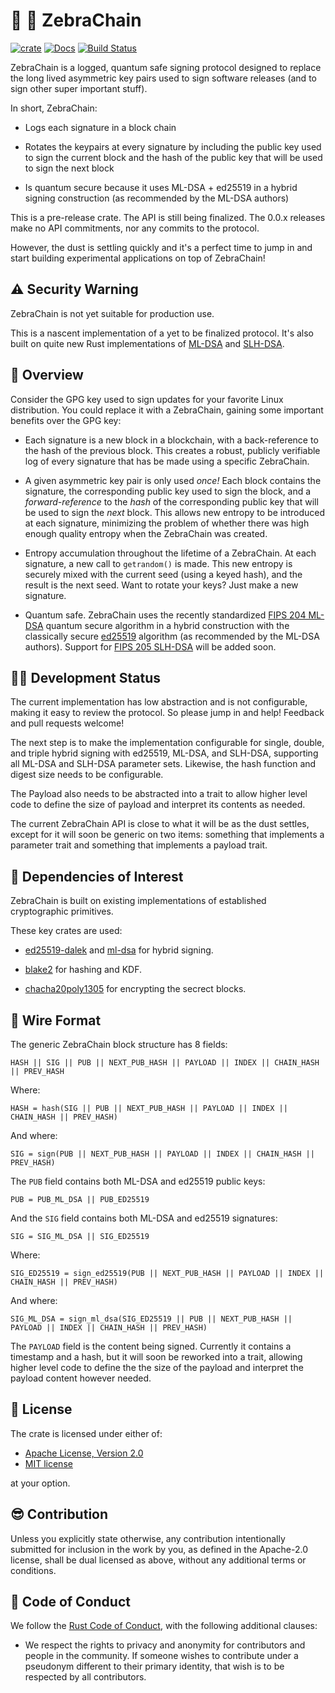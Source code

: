 # 🦓 🔗 ZebraChain

[![crate][crate-image]][crate-link]
[![Docs][docs-image]][docs-link]
[![Build Status](https://github.com/zebrafactory/zebrachain/actions/workflows/rust.yml/badge.svg)](https://github.com/zebrafactory/zebrachain/actions)

ZebraChain is a logged, quantum safe signing protocol designed to replace the long lived asymmetric
key pairs used to sign software releases (and to sign other super important stuff).

In short, ZebraChain:

* Logs each signature in a block chain

* Rotates the keypairs at every signature by including the public key used to sign the current
block and the hash of the public key that will be used to sign the next block

* Is quantum secure because it uses ML-DSA + ed25519 in a hybrid signing construction (as
recommended by the ML-DSA authors)

This is a pre-release crate. The API is still being finalized. The 0.0.x releases make no API commitments, nor any
commits to the protocol.

However, the dust is settling quickly and it's a perfect time to jump in and start building
experimental applications on top of ZebraChain!

## ⚠️ Security Warning

ZebraChain is not yet suitable for production use.

This is a nascent implementation of a yet to be finalized protocol. It's also built on quite new Rust implementations of
[ML-DSA](https://github.com/RustCrypto/signatures/tree/master/ml-dsa) and
[SLH-DSA](https://github.com/RustCrypto/signatures/tree/master/slh-dsa).

## 🦓 Overview

Consider the GPG key used to sign updates for your favorite Linux distribution.  You could replace
it with a ZebraChain, gaining some important benefits over the GPG key:

* Each signature is a new block in a blockchain, with a back-reference to the hash of the previous
block.  This creates a robust, publicly verifiable log of every signature that has be made using a
specific ZebraChain.

* A given asymmetric key pair is only used *once!* Each block contains the signature, the
corresponding public key used to sign the block, and a *forward-reference* to the *hash* of the
corresponding public key that will be used to sign the *next* block. This allows new entropy to be
introduced at each signature, minimizing the problem of whether there was high enough quality
entropy when the ZebraChain was created.

* Entropy accumulation throughout the lifetime of a ZebraChain. At each signature, a new call to
`getrandom()` is made. This new entropy is securely mixed with the current seed (using a keyed
hash), and the result is the next seed. Want to rotate your keys? Just make a new signature.

* Quantum safe. ZebraChain uses the recently standardized
[FIPS 204 ML-DSA](https://csrc.nist.gov/pubs/fips/204/final) quantum secure algorithm in a hybrid
construction with the classically secure [ed25519](https://ed25519.cr.yp.to/) algorithm (as
recommended by the ML-DSA authors). Support for
[FIPS 205 SLH-DSA](https://csrc.nist.gov/pubs/fips/205/final) will be added soon.

## 🧑‍🏭 Development Status

The current implementation has low abstraction and is not configurable, making it easy to review the
protocol. So please jump in and help! Feedback and pull requests welcome!

The next step is to make the implementation configurable for single, double, and triple hybrid
signing with ed25519, ML-DSA, and SLH-DSA, supporting all ML-DSA and SLH-DSA parameter sets.
Likewise, the hash function and digest size needs to be configurable.

The Payload also needs to be abstracted into a trait to allow higher level code to define the size
of payload and interpret its contents as needed.

The current ZebraChain API is close to what it will be as the dust settles, except for it will
soon be generic on two items: something that implements a parameter trait and something that
implements a payload trait.

## 🦀 Dependencies of Interest

ZebraChain is built on existing implementations of established cryptographic primitives.

These key crates are used:

* [ed25519-dalek](https://crates.io/crates/ed25519-dalek) and [ml-dsa](https://crates.io/crates/ml-dsa) for hybrid signing.

* [blake2](https://crates.io/crates/blake2) for hashing and KDF.

* [chacha20poly1305](https://crates.io/crates/chacha20poly1305) for encrypting the secrect blocks.

## 🔗 Wire Format

The generic ZebraChain block structure has 8 fields:

```
HASH || SIG || PUB || NEXT_PUB_HASH || PAYLOAD || INDEX || CHAIN_HASH || PREV_HASH
```

Where:

```
HASH = hash(SIG || PUB || NEXT_PUB_HASH || PAYLOAD || INDEX || CHAIN_HASH || PREV_HASH)
```

And where:

```
SIG = sign(PUB || NEXT_PUB_HASH || PAYLOAD || INDEX || CHAIN_HASH || PREV_HASH)
```

The `PUB` field contains both ML-DSA and ed25519 public keys:

```
PUB = PUB_ML_DSA || PUB_ED25519
```

And the `SIG` field contains both ML-DSA and ed25519 signatures:

```
SIG = SIG_ML_DSA || SIG_ED25519
```

Where:

```
SIG_ED25519 = sign_ed25519(PUB || NEXT_PUB_HASH || PAYLOAD || INDEX || CHAIN_HASH || PREV_HASH)
```

And where:

```
SIG_ML_DSA = sign_ml_dsa(SIG_ED25519 || PUB || NEXT_PUB_HASH || PAYLOAD || INDEX || CHAIN_HASH || PREV_HASH)
```

The `PAYLOAD` field is the content being signed. Currently it contains a timestamp and a hash,
but it will soon be reworked into a trait, allowing higher level code to define the the size of
the payload and interpret the payload content however needed.

## 📜 License

The crate is licensed under either of:

* [Apache License, Version 2.0](http://www.apache.org/licenses/LICENSE-2.0)
* [MIT license](http://opensource.org/licenses/MIT)

at your option.

## 😎 Contribution

Unless you explicitly state otherwise, any contribution intentionally submitted
for inclusion in the work by you, as defined in the Apache-2.0 license, shall be
dual licensed as above, without any additional terms or conditions.

## 🖖 Code of Conduct

We follow the [Rust Code of Conduct](http://www.rust-lang.org/conduct.html),
with the following additional clauses:

* We respect the rights to privacy and anonymity for contributors and people in
  the community.  If someone wishes to contribute under a pseudonym different to
  their primary identity, that wish is to be respected by all contributors.

[crate-image]: https://img.shields.io/crates/v/zf-zebrachain?logo=rust
[crate-link]: https://crates.io/crates/zf-zebrachain
[docs-image]: https://docs.rs/zf-zebrachain/badge.svg
[docs-link]: https://docs.rs/zf-zebrachain
